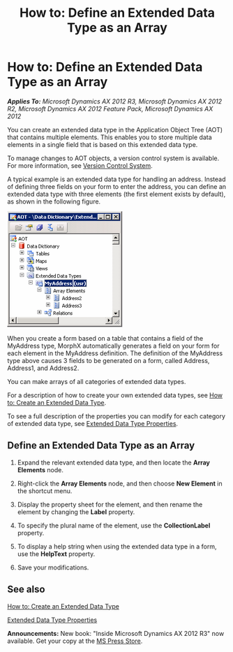 ﻿---
title: 'How to: Define an Extended Data Type as an Array'
TOCTitle: 'How to: Define an Extended Data Type as an Array'
ms:assetid: 7a410977-8d7f-4119-b388-d94d4dee7589
ms:mtpsurl: https://msdn.microsoft.com/en-us/library/Aa675074(v=AX.60)
ms:contentKeyID: 35246078
ms.date: 05/18/2015
mtps_version: v=AX.60
---

# How to: Define an Extended Data Type as an Array 


_**Applies To:** Microsoft Dynamics AX 2012 R3, Microsoft Dynamics AX 2012 R2, Microsoft Dynamics AX 2012 Feature Pack, Microsoft Dynamics AX 2012_

You can create an extended data type in the Application Object Tree (AOT) that contains multiple elements. This enables you to store multiple data elements in a single field that is based on this extended data type.

To manage changes to AOT objects, a version control system is available. For more information, see [Version Control System](version-control-system.md).

A typical example is an extended data type for handling an address. Instead of defining three fields on your form to enter the address, you can define an extended data type with three elements (the first element exists by default), as shown in the following figure.

![Extended Data Types in the AOT](images/Aa675074.EDTsAsArrays(en-us,AX.60).gif "Extended Data Types in the AOT")

When you create a form based on a table that contains a field of the MyAddress type, MorphX automatically generates a field on your form for each element in the MyAddress definition. The definition of the MyAddress type above causes 3 fields to be generated on a form, called Address, Address1, and Address2.

You can make arrays of all categories of extended data types.

For a description of how to create your own extended data types, see [How to: Create an Extended Data Type](how-to-create-an-extended-data-type.md).

To see a full description of the properties you can modify for each category of extended data type, see [Extended Data Type Properties](https://msdn.microsoft.com/en-us/library/aa575242\(v=ax.60\)).

## Define an Extended Data Type as an Array

1.  Expand the relevant extended data type, and then locate the **Array Elements** node.

2.  Right-click the **Array Elements** node, and then choose **New Element** in the shortcut menu.

3.  Display the property sheet for the element, and then rename the element by changing the **Label** property.

4.  To specify the plural name of the element, use the **CollectionLabel** property.

5.  To display a help string when using the extended data type in a form, use the **HelpText** property.

6.  Save your modifications.

## See also

[How to: Create an Extended Data Type](how-to-create-an-extended-data-type.md)

[Extended Data Type Properties](https://msdn.microsoft.com/en-us/library/aa575242\(v=ax.60\))

  
**Announcements:** New book: "Inside Microsoft Dynamics AX 2012 R3" now available. Get your copy at the [MS Press Store](https://www.microsoftpressstore.com/store/inside-microsoft-dynamics-ax-2012-r3-9780735685109).

